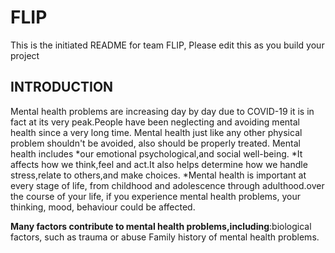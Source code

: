 # FLIP
This is the initiated README for team FLIP, Please edit this as you build your project
## INTRODUCTION
Mental health problems are increasing day by day due to COVID-19 it is in fact at its very peak.People have been neglecting and avoiding mental health since a very long time. Mental health just like any other physical problem shouldn't be avoided, also should be properly treated.
Mental health includes
*our emotional psychological,and social well-being.
*It affects how we think,feel and act.It also helps determine how we handle stress,relate to others,and make choices.
*Mental health is important at every stage of life, from childhood and adolescence through adulthood.over the course of your life, if you experience mental health problems, your thinking, mood, behaviour could be affected.

**Many factors contribute to mental health problems,including**:biological factors, such as trauma or abuse Family history of mental health problems.
